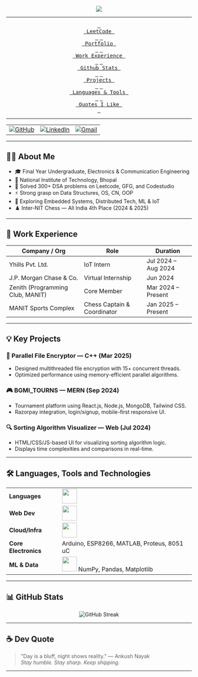 <!--
**Ankush2213/Ankush2213** is a ✨ _special_ ✨ repository because its `README.md` (this file) appears on your GitHub profile.
-->

<!-- ----------- HEAD SECTION ------------ -->

<p align="center">
  <img src="https://readme-typing-svg.herokuapp.com?font=Fira+Code&pause=1000&color=007ACC&width=700&height=70&lines=Hey+There+👋,+I'm+Ankush+Nayak;Final+Year+ECE+Student+at+NIT+Bhopal;Passionate+about+Software+Dev+and+IoT;300%2B+DSA+Problems+Solved;Exploring+Systems,+Web+and+ML+Tech;Always+Learning+and+Growing+📚;">
</p>

<div align="center">

---

<span>[<kbd> <br> LeetCode <br> </kbd>](https://leetcode.com/Ankush2213/)</span>
<span>[<kbd> <br> Portfolio <br> </kbd>](https://github.com/Ankush2213/portfolio-)</span>
<span>[<kbd> <br> Work Experience <br> </kbd>](#work-experience)</span>
<span>[<kbd> <br> Github Stats <br> </kbd>](#github-stats)</span>
<span>[<kbd> <br> Projects <br> </kbd>](#projects)</span>
<span>[<kbd> <br> Languages & Tools <br> </kbd>](#languages-tools-and-technologies-)</span>
<span>[<kbd> <br> Quotes I Like <br> </kbd>](#%EF%B8%8F-dev-quote)</span>

---

<table>
  <tr>
    <td><a href="https://github.com/Ankush2213"><img src="https://img.shields.io/github/followers/Ankush2213?label=GitHub&style=social" alt="GitHub"></a></td>
    <td><a href="https://www.linkedin.com/in/ankush-nayak-806473259/"><img src="https://img.shields.io/badge/LinkedIn--_.svg?style=social&logo=linkedin" alt="LinkedIn"></a></td>
    <td><a href="mailto:ankush321nayak@gmail.com"><img src="https://img.shields.io/badge/Gmail--_.svg?style=social&logo=gmail" alt="Gmail"></a></td>
  </tr>
</table>

</div>

---

## 👨‍🎓 About Me

- 🎓 Final Year Undergraduate, Electronics & Communication Engineering  
- 🏫 National Institute of Technology, Bhopal  
- 🧠 Solved 300+ DSA problems on Leetcode, GFG, and Codestudio  
- ⚡ Strong grasp on Data Structures, OS, CN, OOP  
- 🔬 Exploring Embedded Systems, Distributed Tech, ML & IoT  
- ♟️ Inter-NIT Chess — All India 4th Place (2024 & 2025)

---

## 🏢 Work Experience

| Company / Org | Role | Duration |
|---------------|------|----------|
| Yhills Pvt. Ltd. | IoT Intern | Jul 2024 – Aug 2024 |
| J.P. Morgan Chase & Co. | Virtual Internship | Jun 2024 |
| Zenith (Programming Club, MANIT) | Core Member | Mar 2024 – Present |
| MANIT Sports Complex | Chess Captain & Coordinator | Jan 2025 – Present |

---

## 💡 Key Projects

### 🔐 Parallel File Encryptor — C++ (Mar 2025)
- Designed multithreaded file encryption with 15+ concurrent threads.
- Optimized performance using memory-efficient parallel algorithms.

### 🎮 BGMI_TOURNS — MERN (Sep 2024)
- Tournament platform using React.js, Node.js, MongoDB, Tailwind CSS.
- Razorpay integration, login/signup, mobile-first responsive UI.

### 🔍 Sorting Algorithm Visualizer — Web (Jul 2024)
- HTML/CSS/JS-based UI for visualizing sorting algorithm logic.
- Displays time complexities and comparisons in real-time.

---

## 🛠️ Languages, Tools and Technologies

<table>
	<tr>
		<td><strong>Languages</strong></td>
		<td><img height=40 src="https://skillicons.dev/icons?i=cpp,java,js,py&theme=dark"></td>
	</tr>
	<tr>
		<td><strong>Web Dev</strong></td>
		<td><img height=40 src="https://skillicons.dev/icons?i=react,nodejs,mongodb,tailwind,bootstrap,ejs&theme=dark"></td>
	</tr>
	<tr>
		<td><strong>Cloud/Infra</strong></td>
		<td><img height=40 src="https://skillicons.dev/icons?i=docker,vercel,git,github,linux&theme=dark"></td>
	</tr>
	<tr>
		<td><strong>Core Electronics</strong></td>
		<td>Arduino, ESP8266, MATLAB, Proteus, 8051 uC</td>
	</tr>
	<tr>
		<td><strong>ML & Data</strong></td>
		<td><img height=40 src="https://skillicons.dev/icons?i=python&theme=dark"> NumPy, Pandas, Matplotlib</td>
	</tr>
</table>

---

## 📊 GitHub Stats

<p align="center">
  <img src="http://github-readme-streak-stats.herokuapp.com?user=Ankush2213&theme=tokyonight&date_format=M%20j%5B%2C%20Y%5D" alt="GitHub Streak"/>
</p>

---

## ☕ Dev Quote

> "Day is a bluff, night shows reality." — Ankush Nayak  
> *Stay humble. Stay sharp. Keep shipping.*

---
